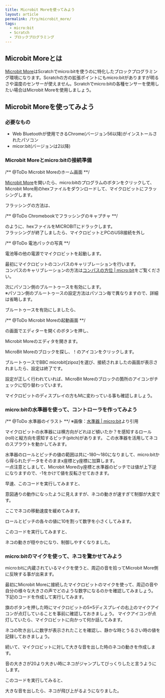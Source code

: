 ```yaml
---
title: Microbit Moreを使ってみよう
layout: article
permalink: /try/microbit_more/
tags:
  - micro:bit 
  - Scratch
  - ブロックプログラミング
---
```


## Microbit Moreとは
[Microbit More](https://microbit-more.github.io/)はScratchでmicro:bitを使うのに特化したブロックプログラミング環境になります。Scratchの方の拡張ポイントにもmicro:bitがありますが明るさや温度のセンサーが使えません。Scratchでmicro:bitの各種センサーを使用したい場合はMicrobit Moreを使用しましょう。

## Microbit Moreを使ってみよう
### 必要なもの
- Web Bluetoothが使用できるChrome(バージョン56以降)がインストールされたパソコン
- micor:bit(バージョンは2以降)

### Microbit Moreとmicro:bitの接続準備
/** @ToDo Microbit Moreのホーム画面 **/

[Microbit More](https://microbit-more.github.io/)を開いたら、micro:bitのプログラムのボタンをクリックして、Microbit More用のhexファイルをダウンロードして、マイクロビットにフラッシングします。

フラッシングの方法は、

/** @ToDo Chromebookでフラッシングのキャプチャ **/

のように、hexファイルをMICROBITにドラックします。  
フラッシングが終了しましたら、マイクロビットとPCのUSB接続を外し

/** @ToDo 電池パックの写真 **/

電池等の他の電源でマイクロビットを起動します。

最初にマイクロビットのコンパスのキャリブレーションを行います。  
コンパスのキャリブレーションの方法は[コンパスの方位 | micro:bit](https://microbit.org/ja/projects/make-it-code-it/compass-bearing/)をご覧ください。

次にパソコン側のブルートゥースを有効にします。  
※パソコン側のブルートゥースの設定方法はパソコン毎で異なりますので、詳細は省略します。

ブルートゥースを有効にしましたら、

/** @ToDo Microbit Moreの起動画面 **/

の画面でエディターを開くのボタンを押し、

Microbit Moreのエディタを開きます。

MicroBit Moreのブロックを探し、！のアイコンをクリックします。

ブルートゥースでBBC microbit[zipoz]を選び、接続されましたの画面が表示されましたら、設定は終了です。

設定が正しく行われていれば、MicroBit Moreのブロックの箇所のアイコンがチェックに切り替わっています。

マイクロビットのディスプレイの方もMに変わっている事も確認しましょう。

### micro:bitの水準器を使って、コントローラを作ってみよう

/** @ToDo 水準器のイラスト **/
※画像：[水準器 | micro:bit](https://microbit.org/ja/projects/make-it-code-it/spirit-level/)より引用

マイクロビットの水準器には横方向がどれほど傾いたか？を感知するロール(roll)と縦方向を感知するピッチ(pitch)があります。
この水準器を活用してネコのスプラウトを動かしてみます。

水準器のロールとピッチの値の範囲は共に-180〜180になりまして、micro:bitから得られたデータをそのままx座標とy座標に加算します。  
一点注意としまして、Microbit Moreのy座標と水準器のピッチでは値が上下逆になりますので、-1をかけて値を反転させておきます。

早速、このコードを実行してみますと、

意図通りの動作になったように見えますが、ネコの動きが速すぎて制御が大変です。

ここでネコの移動速度を緩めてみます。

ロールとピッチの各々の値に10を割って数字を小さくしてみます。

このコードを実行してみますと、

ネコの動きが穏やかになり、制御しやすくなりました。

### micro:bitのマイクを使って、ネコを驚かせてみよう

micro:bitに内蔵されているマイクを使うと、周辺の音を拾ってMicrobit More側に反映する事が出来ます。

最初にMicrobit Moreに接続したマイクロビットのマイクを使って、周辺の音や自分の様々な大きさの声でどのような数字になるのかを確認してみましょう。  
下記のコードを作成して実行してみます。

旗のボタンを押した時にマイクロビットの5×5ディスプレイの右上のマイクアイコンが点灯していることを事前に確認しておきましょう。
マイクアイコンが点灯していたら、マイクロビットに向かって何か話してみます。

ネコの吹き出しに数字が表示されたことを確認し、静かな時とうるさい時の値を記録しておきましょう。

続いて、マイクロビットに対して大きな音を出した時のネコの動きを作成します。

音の大きさが20より大きい時にネコがジャンプしてびっくりしたと言うようにします。

このコードを実行してみると、

大きな音を出したら、ネコが飛び上がるようになりました。
